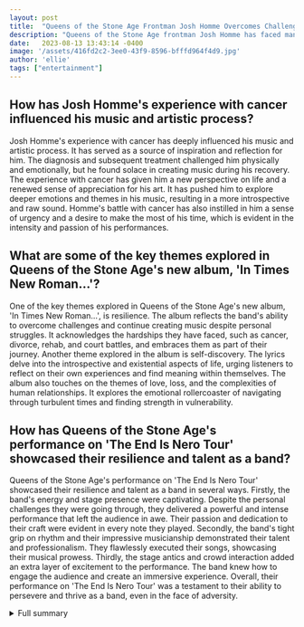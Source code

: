 ```yaml
---
layout: post
title:  "Queens of the Stone Age Frontman Josh Homme Overcomes Challenges and Delivers Exceptional Music"
description: "Queens of the Stone Age frontman Josh Homme has faced many demons since the release of the 2017 album 'Villains': cancer, divorce, rehab, and court battles. Despite these challenges, the band's new album, 'In Times New Roman...', and their live performance on the 'The End Is Nero Tour' proved their resilience and talent."
date:   2023-08-13 13:43:14 -0400
image: '/assets/416fd2c2-3ee0-43f9-8596-bfffd964f4d9.jpg'
author: 'ellie'
tags: ["entertainment"]
---
```


## How has Josh Homme's experience with cancer influenced his music and artistic process?
Josh Homme's experience with cancer has deeply influenced his music and artistic process. It has served as a source of inspiration and reflection for him. The diagnosis and subsequent treatment challenged him physically and emotionally, but he found solace in creating music during his recovery. The experience with cancer has given him a new perspective on life and a renewed sense of appreciation for his art. It has pushed him to explore deeper emotions and themes in his music, resulting in a more introspective and raw sound. Homme's battle with cancer has also instilled in him a sense of urgency and a desire to make the most of his time, which is evident in the intensity and passion of his performances.

## What are some of the key themes explored in Queens of the Stone Age's new album, 'In Times New Roman...'?
One of the key themes explored in Queens of the Stone Age's new album, 'In Times New Roman...', is resilience. The album reflects the band's ability to overcome challenges and continue creating music despite personal struggles. It acknowledges the hardships they have faced, such as cancer, divorce, rehab, and court battles, and embraces them as part of their journey. Another theme explored in the album is self-discovery. The lyrics delve into the introspective and existential aspects of life, urging listeners to reflect on their own experiences and find meaning within themselves. The album also touches on the themes of love, loss, and the complexities of human relationships. It explores the emotional rollercoaster of navigating through turbulent times and finding strength in vulnerability.

## How has Queens of the Stone Age's performance on 'The End Is Nero Tour' showcased their resilience and talent as a band?
Queens of the Stone Age's performance on 'The End Is Nero Tour' showcased their resilience and talent as a band in several ways. Firstly, the band's energy and stage presence were captivating. Despite the personal challenges they were going through, they delivered a powerful and intense performance that left the audience in awe. Their passion and dedication to their craft were evident in every note they played. Secondly, the band's tight grip on rhythm and their impressive musicianship demonstrated their talent and professionalism. They flawlessly executed their songs, showcasing their musical prowess. Thirdly, the stage antics and crowd interaction added an extra layer of excitement to the performance. The band knew how to engage the audience and create an immersive experience. Overall, their performance on 'The End Is Nero Tour' was a testament to their ability to persevere and thrive as a band, even in the face of adversity.

<details>
  <summary>Full summary</summary>
Queens of the Stone Age frontman Josh Homme has faced many demons since the release of the 2017 album 'Villains': cancer, divorce, rehab, and court battles. Despite these challenges, the band's new album, 'In Times New Roman...', and their live performance on the 'The End Is Nero Tour' proved their resilience and talent.<br><br>In a recent interview, Homme revealed that he had been diagnosed with cancer last year. This added to the difficulties he was already facing due to his messy divorce from Brody Dalle. However, Homme assured fans that he is in recovery, although he still experiences occasional pain. He maintains a positive outlook and believes that things can get better.<br><br>Despite the setbacks, Homme found solace in creating music during his recovery. He described it as therapy and a spiritual practice that helped him navigate through the tough times. The upcoming eighth album by Queens of the Stone Age, titled 'In Times New Roman...', is a testament to Homme's dedication to music. The album, set to be released through Matador this week, showcases the band's tight grip on rhythm and Homme's impressive songwriting and vocals. It includes both new and classic hits that had the crowd singing along.<br><br>The live performance on 'The End Is Nero Tour' was a raw and heavy experience. Homme and the band delivered a powerful performance that left the audience in awe. The stage antics and crowd interaction added to the excitement. From the moment they embarked on the tour, Queens of the Stone Age proved their resilience and talent.<br><br>Despite all the trials and tribulations, Homme remains resilient and dedicated to music. He views the cancer diagnosis as an additional hurdle during an already tumultuous period in his life. However, he believes that the experience will make him stronger and is determined to continue creating music.<br><br>Queens of the Stone Age have come a long way since their self-titled debut album. With each release, they have pushed boundaries and received critical acclaim. Their latest studio album, 'In Times New Roman...', marks the conclusion of their trilogy of albums released through Matador. Recorded at Pink Duck Studios and Shangri-La studio, the album has already received positive reviews from critics, scoring 80 out of 100 on Metacritic.<br><br>The band is currently on tour, captivating audiences in North America and Europe. Their recent performance at Mad Cool 2023 was nothing short of spectacular. Starting with the fan favorite 'No One Knows', they played a mix of newer tracks and classic hits, including 'Carnavoyeur', 'Paper Machete', 'Emotion Sickness', and 'Straight Jacket Fitting'. Homme teased the crowd during 'Straight Jacket Fitting' and danced atop the front speakers, showcasing the band's energy and stage presence.<br><br>Queens of the Stone Age have faced their fair share of challenges, but they continue to push ahead and deliver exceptional music. Homme's resilience and dedication to his art are inspiring, and fans can't wait to see what the future holds for the band.<br><br>Stay tuned for more updates on the latest local news in Los Angeles, crime, entertainment, weather, schools, COVID updates, and the cost of living.
</details>
